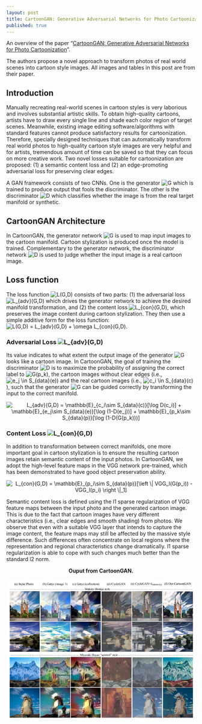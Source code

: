```yaml
---
layout: post
title: CartoonGAN: Generative Adversarial Networks for Photo Cartoonization
published: true
---
```


An overview of the paper “[CartoonGAN: Generative Adversarial Networks for Photo Cartoonization](https://openaccess.thecvf.com/content_cvpr_2018/papers/Chen_CartoonGAN_Generative_Adversarial_CVPR_2018_paper.pdf)”.
<!--break-->
The authors propose a novel approach to transform photos of real world scenes into cartoon style images. All images and tables in this post are from their paper.

## Introduction

Manually recreating real-world scenes in cartoon styles is very laborious and involves substantial artistic skills. To obtain high-quality cartoons, artists have to draw every single line and shade each color region of target scenes. Meanwhile, existing image editing software/algorithms with standard features cannot produce satisfactory results for cartoonization. Therefore, specially designed techniques that can automatically transform real world photos to high-quality cartoon style images are very helpful and for artists, tremendous amount of time can be saved so that they can focus on more creative work. Two novel losses suitable for cartoonization are proposed: (1) a semantic content loss and (2) an edge-promoting adversarial loss for preserving clear edges.

A GAN framework consists of two CNNs. One is the generator <img src="https://latex.codecogs.com/svg.latex?G" title="G" /> which is trained to produce output that fools the discriminator. The other is the discriminator <img src="https://latex.codecogs.com/svg.latex?D" title="D" /> which classifies whether the image is from the real target manifold or synthetic.

## CartoonGAN Architecture

In CartoonGAN, the generator network <img src="https://latex.codecogs.com/svg.latex?G" title="G" /> is used to map input images to the cartoon manifold. Cartoon stylization is produced once the model is trained. Complementary to the generator network, the discriminator network <img src="https://latex.codecogs.com/svg.latex?D" title="D" /> is used to judge whether the input image is a real cartoon image.

## Loss function

The loss function <img src="https://latex.codecogs.com/svg.latex?L(G,D)" title="L(G,D)" /> consists of two parts: (1) the adversarial loss <img src="https://latex.codecogs.com/svg.latex?L_{adv}(G,D)" title="L_{adv}(G,D)" /> which drives the generator network to achieve the desired manifold transformation, and (2) the content loss <img src="https://latex.codecogs.com/svg.latex?L_{con}(G,D)" title="L_{con}(G,D)" />, which preserves the image content during cartoon stylization. They then use a simple additive form for the loss function: <img src="https://latex.codecogs.com/svg.latex?L(G,D)&space;=&space;L_{adv}(G,D)&space;&plus;&space;\omega&space;L_{con}(G,D)" title="L(G,D) = L_{adv}(G,D) + \omega L_{con}(G,D)" />.

### Adversarial Loss <img src="https://latex.codecogs.com/svg.latex?L_{adv}(G,D)" title="L_{adv}(G,D)" />

Its value indicates to what extent the output image of the generator <img src="https://latex.codecogs.com/svg.latex?G" title="G" /> looks like a cartoon image. In CartoonGAN, the goal of training the discriminator <img src="https://latex.codecogs.com/svg.latex?D" title="D" /> is to maximize the probability of assigning the correct label to <img src="https://latex.codecogs.com/svg.latex?G(p_k)" title="G(p_k)" />, the cartoon images without clear edges (i.e., <img src="https://latex.codecogs.com/svg.latex?e_j&space;\in&space;S_{data}(e)" title="e_j \in S_{data}(e)" />) and the real cartoon images (i.e., <img src="https://latex.codecogs.com/svg.latex?c_i&space;\in&space;S_{data}(c)" title="c_i \in S_{data}(c)" />), such that the generator <img src="https://latex.codecogs.com/svg.latex?G" title="G" /> can be guided correctly by transforming the input to the correct manifold.

<p align="center">
<img src="https://latex.codecogs.com/svg.latex?L_{adv}(G,D)&space;=&space;\mathbb{E}_{c_i\sim&space;S_{data}(c)}[\log&space;D(c_i)]&space;&plus;&space;\mathbb{E}_{e_j\sim&space;S_{data}(e)}[\log&space;(1-D(e_j))]&space;&plus;&space;\mathbb{E}_{p_k\sim&space;S_{data}(p)}[\log&space;(1-D(G(p_k)))]" title="L_{adv}(G,D) = \mathbb{E}_{c_i\sim S_{data}(c)}[\log D(c_i)] + \mathbb{E}_{e_j\sim S_{data}(e)}[\log (1-D(e_j))] + \mathbb{E}_{p_k\sim S_{data}(p)}[\log (1-D(G(p_k)))]" />
</p>

### Content Loss <img src="https://latex.codecogs.com/svg.latex?L_{con}(G,D)" title="L_{con}(G,D)" />

In addition to transformation between correct manifolds, one more important goal in cartoon stylization is to ensure the resulting cartoon images retain semantic content of the input photos. In CartoonGAN, we adopt the high-level feature maps in the VGG network pre-trained, which has been demonstrated to have good object preservation ability.

<p align="center">
<img src="https://latex.codecogs.com/svg.latex?L_{con}(G,D)&space;=&space;\mathbb{E}_{p_i\sim&space;S_{data}(p)}[\left&space;\|&space;VGG_l(G(p_i))&space;-&space;VGG_l(p_i)&space;\right&space;\|_1]" title="L_{con}(G,D) = \mathbb{E}_{p_i\sim S_{data}(p)}[\left \| VGG_l(G(p_i)) - VGG_l(p_i) \right \|_1]" />
</p>

Semantic content loss is defined using the l1 sparse regularization of VGG feature maps between the input photo and the generated cartoon image. This is due to the fact that cartoon images have very different characteristics (i.e., clear edges and smooth shading) from photos. We observe that even with a suitable VGG layer that intends to capture the image content, the feature maps may still be affected by the massive style difference. Such differences often concentrate on local regions where the representation and regional characteristics change dramatically. l1 sparse regularization is able to cope with such changes much better than the standard l2 norm.

<p align="center">
<b>Ouput from CartoonGAN.</b>
</p>
<p align="center">
<img src="https://raw.githubusercontent.com/ramnathkumar181/ramnathkumar181.github.io/master/assets/Papers/6/Figure-1.png?raw=true" alt="Figure 1"/>
</p>
